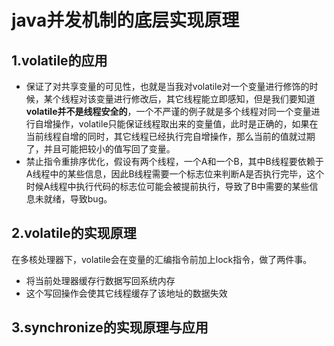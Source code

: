 # java并发机制的底层实现原理  
## 1.volatile的应用  
- 保证了对共享变量的可见性，也就是当我对volatile对一个变量进行修饰的时候，某个线程对该变量进行修改后，其它线程能立即感知，但是我们要知道**volatile并不是线程安全的**，一个不严谨的例子就是多个线程对同一个变量进行自增操作，volatile只能保证线程取出来的变量值，此时是正确的，如果在当前线程自增的同时，其它线程已经执行完自增操作，那么当前的值就过期了，并且可能把较小的值写回了变量。  
- 禁止指令重排序优化，假设有两个线程，一个A和一个B，其中B线程要依赖于A线程中的某些信息，因此B线程需要一个标志位来判断A是否执行完毕，这个时候A线程中执行代码的标志位可能会被提前执行，导致了B中需要的某些信息未就绪，导致bug。  

## 2.volatile的实现原理  
在多核处理器下，volatile会在变量的汇编指令前加上lock指令，做了两件事。  
- 将当前处理器缓存行数据写回系统内存  
- 这个写回操作会使其它线程缓存了该地址的数据失效  

## 3.synchronize的实现原理与应用  

